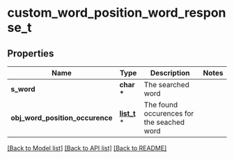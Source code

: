 # custom_word_position_word_response_t

## Properties
Name | Type | Description | Notes
------------ | ------------- | ------------- | -------------
**s_word** | **char \*** | The searched word | 
**obj_word_position_occurence** | [**list_t**](custom_word_position_occurence_response.md) \* | The found occurences for the seached word | 

[[Back to Model list]](../README.md#documentation-for-models) [[Back to API list]](../README.md#documentation-for-api-endpoints) [[Back to README]](../README.md)


